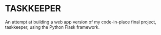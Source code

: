 # TASKKEEPER

An attempt at building a web app version of my code-in-place final project, taskkeeper, using the Python Flask framework.